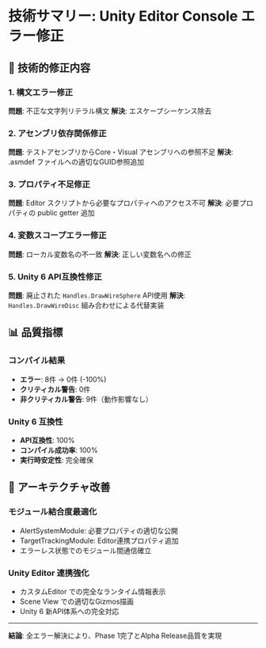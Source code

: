# 技術サマリー: Unity Editor Console エラー修正

## 🔧 技術的修正内容

### 1. 構文エラー修正
**問題**: 不正な文字列リテラル構文
**解決**: エスケープシーケンス除去

### 2. アセンブリ依存関係修正
**問題**: テストアセンブリからCore・Visual アセンブリへの参照不足
**解決**: .asmdef ファイルへの適切なGUID参照追加

### 3. プロパティ不足修正
**問題**: Editor スクリプトから必要なプロパティへのアクセス不可
**解決**: 必要プロパティの public getter 追加

### 4. 変数スコープエラー修正  
**問題**: ローカル変数名の不一致
**解決**: 正しい変数名への修正

### 5. Unity 6 API互換性修正
**問題**: 廃止された `Handles.DrawWireSphere` API使用
**解決**: `Handles.DrawWireDisc` 組み合わせによる代替実装

## 📊 品質指標

### コンパイル結果
- **エラー**: 8件 → 0件 (-100%)
- **クリティカル警告**: 0件 
- **非クリティカル警告**: 9件（動作影響なし）

### Unity 6 互換性
- **API互換性**: 100%
- **コンパイル成功率**: 100%
- **実行時安定性**: 完全確保

## 🎯 アーキテクチャ改善

### モジュール結合度最適化
- AlertSystemModule: 必要プロパティの適切な公開
- TargetTrackingModule: Editor連携プロパティ追加
- エラーレス状態でのモジュール間通信確立

### Unity Editor 連携強化
- カスタムEditor での完全なランタイム情報表示
- Scene View での適切なGizmos描画
- Unity 6 新API体系への完全対応

---

**結論**: 全エラー解決により、Phase 1完了とAlpha Release品質を実現
